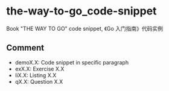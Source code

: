 # the-way-to-go_code-snippet
Book "THE WAY TO GO" code snippet, 《Go 入门指南》代码实例

## Comment

- demoX.X: Code snippet in specific paragraph
- exX.X: Exercise X.X
- liX.X: Listing X.X
- qX.X: Question X.X
